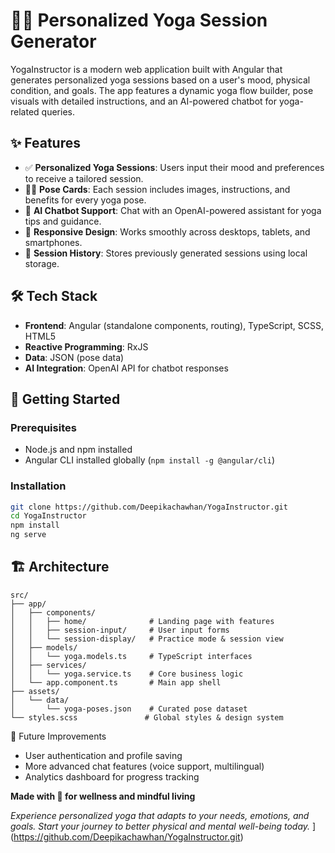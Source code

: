 # 🧘‍♀️ Personalized Yoga Session Generator

YogaInstructor is a modern web application built with Angular that generates personalized yoga sessions based on a user's mood, physical condition, and goals. The app features a dynamic yoga flow builder, pose visuals with detailed instructions, and an AI-powered chatbot for yoga-related queries.

## ✨ Features

- ✅ **Personalized Yoga Sessions**: Users input their mood and preferences to receive a tailored session.
- 🧍‍♂️ **Pose Cards**: Each session includes images, instructions, and benefits for every yoga pose.
- 💬 **AI Chatbot Support**: Chat with an OpenAI-powered assistant for yoga tips and guidance.
- 📱 **Responsive Design**: Works smoothly across desktops, tablets, and smartphones.
- 💾 **Session History**: Stores previously generated sessions using local storage.

## 🛠️ Tech Stack

- **Frontend**: Angular (standalone components, routing), TypeScript, SCSS, HTML5
- **Reactive Programming**: RxJS
- **Data**: JSON (pose data)
- **AI Integration**: OpenAI API for chatbot responses

## 🚀 Getting Started

### Prerequisites

- Node.js and npm installed
- Angular CLI installed globally (`npm install -g @angular/cli`)

### Installation

```bash
git clone https://github.com/Deepikachawhan/YogaInstructor.git
cd YogaInstructor
npm install
ng serve

```

## 🏗️ Architecture

```
src/
├── app/
│   ├── components/
│   │   ├── home/              # Landing page with features
│   │   ├── session-input/     # User input forms
│   │   └── session-display/   # Practice mode & session view
│   ├── models/
│   │   └── yoga.models.ts     # TypeScript interfaces
│   ├── services/
│   │   └── yoga.service.ts    # Core business logic
│   └── app.component.ts       # Main app shell
├── assets/
│   └── data/
│       └── yoga-poses.json    # Curated pose dataset
└── styles.scss               # Global styles & design system
```

🧠 Future Improvements
- User authentication and profile saving
- More advanced chat features (voice support, multilingual)
- Analytics dashboard for progress tracking

**Made with 💚 for wellness and mindful living**

*Experience personalized yoga that adapts to your needs, emotions, and goals. Start your journey to better physical and mental well-being today.*
](https://github.com/Deepikachawhan/YogaInstructor.git)
